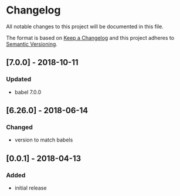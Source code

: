# Changelog

All notable changes to this project will be documented in this file.

The format is based on [Keep a Changelog](http://keepachangelog.com/en/1.0.0/)
and this project adheres to [Semantic Versioning](http://semver.org/spec/v2.0.0.html).

## [7.0.0] - 2018-10-11
### Updated
* babel 7.0.0

## [6.26.0] - 2018-06-14
### Changed
* version to match babels

## [0.0.1] - 2018-04-13
### Added
* initial release
